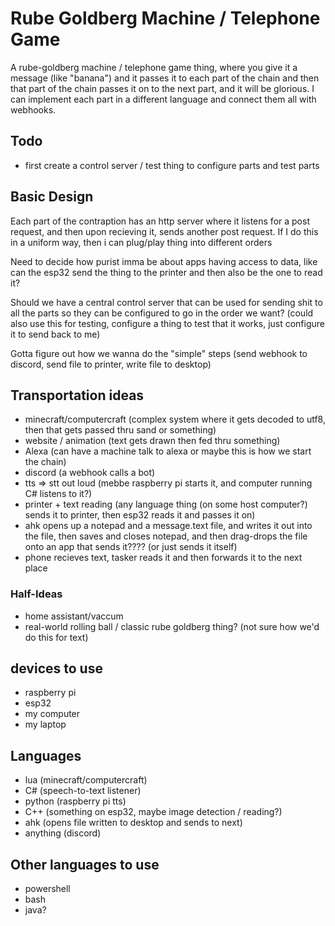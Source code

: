 # Rube Goldberg Machine / Telephone Game

A rube-goldberg machine / telephone game thing, where you give it a message (like "banana") and it passes it to each part of the chain and then that part of the chain passes it on to the next part, and it will be glorious. I can implement each part in a different language and connect them all with webhooks.

## Todo
- first create a control server / test thing to configure parts and test parts

## Basic Design

Each part of the contraption has an http server where it listens for a post request, and then upon recieving it, sends another post request. If I do this in a uniform way, then i can plug/play thing into different orders

Need to decide how purist imma be about apps having access to data, like can the esp32 send the thing to the printer and then also be the one to read it?

Should we have a central control server that can be used for sending shit to all the parts so they can be configured to go in the order we want? (could also use this for testing, configure a thing to test that it works, just configure it to send back to me)

Gotta figure out how we wanna do the "simple" steps (send webhook to discord, send file to printer, write file to desktop)

## Transportation ideas
- minecraft/computercraft (complex system where it gets decoded to utf8, then that gets passed thru sand or something)
- website / animation (text gets drawn then fed thru something)
- Alexa (can have a machine talk to alexa or maybe this is how we start the chain)
- discord (a webhook calls a bot)
- tts => stt out loud (mebbe raspberry pi starts it, and computer running C# listens to it?)
- printer + text reading (any language thing (on some host computer?) sends it to printer, then esp32 reads it and passes it on)
- ahk opens up a notepad and a message.text file, and writes it out into the file, then saves and closes notepad, and then drag-drops the file onto an app that sends it???? (or just sends it itself)
- phone recieves text, tasker reads it and then forwards it to the next place

### Half-Ideas
- home assistant/vaccum
- real-world rolling ball / classic rube goldberg thing? (not sure how we'd do this for text)

## devices to use
- raspberry pi
- esp32
- my computer
- my laptop

## Languages
- lua (minecraft/computercraft)
- C# (speech-to-text listener)
- python (raspberry pi tts)
- C++ (something on esp32, maybe image detection / reading?)
- ahk (opens file written to desktop and sends to next)
- anything (discord)

## Other languages to use
- powershell
- bash
- java?